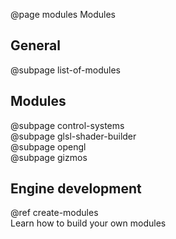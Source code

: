 @page modules Modules

## General

@subpage list-of-modules

## Modules

@subpage control-systems  
@subpage glsl-shader-builder  
@subpage opengl  
@subpage gizmos

## Engine development

@ref create-modules  
Learn how to build your own modules
